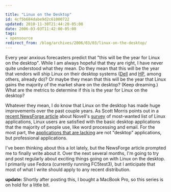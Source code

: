 ```yaml
---

title: "Linux on the Desktop"
id: 4cf5b684dabe9d2c61000722
updated: 2010-11-30T21:44:20-05:00
date: 2006-03-03T11:42:00-05:00
tags:
- opensource
redirect_from: /blog/archives/2006/03/03/linux-on-the-desktop/
---
```


Every year anxious forecasters predict that "this will be the year for Linux on the desktop". While I am always hopeful that they are right, I have never quite understood what they mean. Do they mean that this will be the year that vendors will ship Linux on their desktop systems (<a title="Dell Precision workstations with Linux" href="http://www.dell.com/linux">Dell</a> and <a title="HP & Linux" href="http://www.hp.com/linux">HP</a>, among others, already do)? Or maybe they mean that this will be the year that Linux gains the majority of the market share on the desktop? (Keep dreaming.) What are the metrics to determine if this is the year for Linux on the desktop?

Whatever they mean, I do know that Linux on the desktop has made huge improvements over the past couple years. As Scott Morris points out in a <a title="Novell's most-wanted list of Linux applications" href="http://business.newsforge.com/article.pl?sid=06/02/15/1754222">recent NewsForge article</a> about Novell's <a title="Novell's survey" href="http://www.novell.com/coolsolutions/tip/16646.html">survey</a> of most-wanted list of Linux applications, Linux users are satisfied with the basic desktop applications that the majority of people use, like word processing and email. For the most part, the <a title="Application People Most Want Ported to Linux" href="http://www.novell.com/coolsolutions/feature/16798.html">applications that are lacking</a> are not "desktop" applications, but professional applications.

I've been thinking about this a lot lately, but the NewsForge article prompted me to finally write about it. Over the next several months, I'm going to try and post regularly about exciting things going on with Linux on the desktop. I primarily use Fedora (currently running FC5test3), but I anticipate that most of what I write should apply to any recent distribution.

<strong>update:</strong> Shortly after posting this, I bought a MacBook Pro, so this series is on hold for a little bit.
